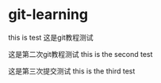 # git-learning

this is test
这是git教程测试


这是第二次git教程测试
this is the second test


这是第三次提交测试
this is the third test
